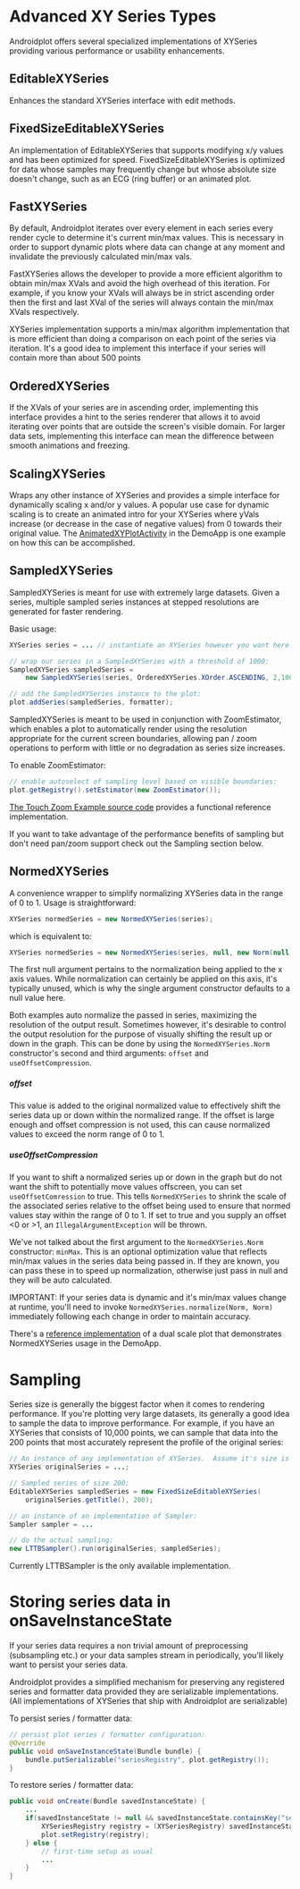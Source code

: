 # Advanced XY Series Types
Androidplot offers several specialized implementations of XYSeries providing various performance
or usability enhancements.

## EditableXYSeries
Enhances the standard XYSeries interface with edit methods.

## FixedSizeEditableXYSeries
An implementation of EditableXYSeries that supports modifying x/y values and has been optimized 
for speed. FixedSizeEditableXYSeries is optimized for data whose samples may frequently change but
whose absolute size doesn't change, such as an ECG (ring buffer) or an animated plot.

## FastXYSeries
By default, Androidplot iterates over every element in each series every render cycle to
determine it's current min/max values.  This is necessary in order to support dynamic plots where
data can change at any moment and invalidate the previously calculated min/max vals.

FastXYSeries allows the developer to provide a more efficient algorithm to obtain min/max XVals 
and avoid the high overhead of this iteration.  For example, if you know your XVals will always 
be in strict ascending order then the first and last XVal of the series will always contain the 
min/max XVals respectively.

XYSeries implementation supports a min/max algorithm implementation that is more efficient than doing 
a comparison on each point of the series via iteration. It's a good idea to implement this interface
if your series will contain more than about 500 points

## OrderedXYSeries
If the XVals of your series are in ascending order, implementing this interface provides a hint to
the series renderer that allows it to avoid iterating over points that are outside the screen's
visible domain.  For larger data sets, implementing this interface can mean the difference between
smooth animations and freezing.

## ScalingXYSeries
Wraps any other instance of XYSeries and provides a simple interface for dynamically 
scaling x and/or y values.  A popular use case for dynamic scaling is to create an animated intro
for your XYSeries where yVals increase (or decrease in the case of negative values) from 0 towards
their original value. The [AnimatedXYPlotActivity](../demoapp/src/main/java/com/androidplot/demos/AnimatedXYPlotActivity.java)
in the DemoApp is one example on how this can be accomplished.

## SampledXYSeries
SampledXYSeries is meant for use with extremely large datasets.  Given a series, multiple sampled 
series instances at stepped resolutions are generated for faster rendering.

Basic usage:

```java
XYSeries series = ... // instantiate an XYSeries however you want here

// wrap our series in a SampledXYSeries with a threshold of 1000:
SampledXYSeries sampledSeries =
    new SampledXYSeries(series, OrderedXYSeries.XOrder.ASCENDING, 2,100);

// add the SampledXYSeries instance to the plot:
plot.addSeries(sampledSeries, formatter);
```

SampledXYSeries is meant to be used in conjunction with ZoomEstimator, which enables a plot to 
automatically render using the resolution appropriate for the current screen boundaries, allowing 
pan / zoom operations to perform with little or no degradation as series size increases.  

To enable ZoomEstimator:

```java
// enable autoselect of sampling level based on visible boundaries:
plot.getRegistry().setEstimator(new ZoomEstimator());
```

[The Touch Zoom Example source code](../demoapp/src/main/java/com/androidplot/demos/TouchZoomExampleActivity.java) provides a functional reference implementation.

If you want to take advantage of the performance benefits of sampling but don't need pan/zoom support
check out the Sampling section below.

## NormedXYSeries
A convenience wrapper to simplify normalizing XYSeries data in the range of 0 to 1.  Usage is straightforward:

```java
XYSeries normedSeries = new NormedXYSeries(series);
```

which is equivalent to:

```java
XYSeries normedSeries = new NormedXYSeries(series, null, new Norm(null, 0, false));
```

The first null argument pertains to the normalization being applied to the x axis values.  While normalization
can certainly be applied on this axis, it's typically unused, which is why the single argument constructor
defaults to a null value here.

Both examples auto normalize the passed in series, maximizing the resolution of the
output result.  Sometimes however, it's desirable to control the output resolution for the purpose
of visually shifting the result up or down in the graph.  This can be done by using the `NormedXYSeries.Norm`
constructor's second and third arguments: `offset` and `useOffsetCompression`.

##### offset
This value is added to the original normalized value to effectively shift the series data up or down
within the normalized range.  If the offset is large enough and offset compression is not used, this 
can cause normalized values to exceed the norm range of 0 to 1.

##### useOffsetCompression
If you want to shift a normalized series up or down in the graph but do not want the shift to potentially
move values offscreen, you can set `useOffsetComression` to true.  This tells `NormedXYSeries` to shrink
the scale of the associated series relative to the offset being used to ensure that normed values
stay within the range of 0 to 1.  If set to true and you supply an offset <0 or >1, an 
`IllegalArgumentException` will be thrown.

We've not talked about the first argument to the `NormedXYSeries.Norm` constructor: `minMax`.  This is an
optional optimization value that reflects min/max values in the series data being passed in.  If they
are known, you can pass these in to speed up normalization, otherwise just pass in null and they will
be auto calculated.

IMPORTANT: If your series data is dynamic and it's min/max values change at runtime, you'll need to invoke
`NormedXYSeries.normalize(Norm, Norm)` immediately following each change in order to maintain accuracy.

There's a [reference implementation](../demoapp/src/main/java/com/androidplot/demos/DualScaleActivity.java) 
of a dual scale plot that demonstrates NormedXYSeries usage in the DemoApp.

# Sampling
Series size is generally the biggest factor when it comes to rendering performance.  If you're plotting 
very large datasets, its generally a good idea to sample the data to improve performance.
For example, if you have an XYSeries that consists of 10,000 points, we can sample that data into 
the 200 points that most accurately represent the profile of the original series:

```java
// An instance of any implementation of XYSeries.  Assume it's size is 10,000
XYSeries originalSeries = ...;

// Sampled series of size 200:
EditableXYSeries sampledSeries = new FixedSizeEditableXYSeries(
    originalSeries.getTitle(), 200);

// an instance of an implementation of Sampler:
Sampler sampler = ...

// do the actual sampling:
new LTTBSampler().run(originalSeries, sampledSeries);
```

Currently LTTBSampler is the only available implementation.

# Storing series data in onSaveInstanceState
If your series data requires a non trivial amount of preprocessing (subsampling etc.) or your data samples
stream in periodically, you'll likely want to persist your series data.

Androidplot provides a simplified mechanism for preserving any registered series and formatter data
provided they are serializable implementations. (All implementations of XYSeries that ship 
with Androidplot are serializable)  

To persist series / formatter data:
```java
// persist plot series / formatter configuration:
@Override
public void onSaveInstanceState(Bundle bundle) {
    bundle.putSerializable("seriesRegistry", plot.getRegistry());
}
```

To restore series / formatter data:
```java
public void onCreate(Bundle savedInstanceState) {
    ...
    if(savedInstanceState != null && savedInstanceState.containsKey("seriesRegistry")) {
        XYSeriesRegistry registry = (XYSeriesRegistry) savedInstanceState.getSerializable("seriesRegistry");
        plot.setRegistry(registry);
    } else {
        // first-time setup as usual
        ...
    }
}
```